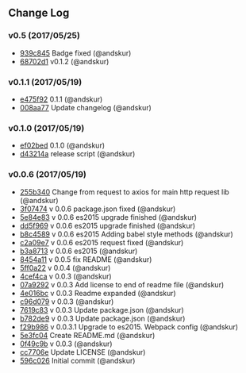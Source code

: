 ## Change Log

### v0.5 (2017/05/25)
- [939c845](https://github.com/andskur/era-javascript-api/commit/939c845db4e07720d1d8061da76aeb1e612bfd22) Badge fixed (@andskur)
- [68702d1](https://github.com/andskur/era-javascript-api/commit/68702d1d78e4ac62a90580632ae4f62831a054c6) v0.1.2 (@andskur)

### v0.1.1 (2017/05/19)
- [e475f92](https://github.com/andskur/era-javascript-api/commit/e475f92224c1597814ac1c0f90f916ec5be76d43) 0.1.1 (@andskur)
- [008aa77](https://github.com/andskur/era-javascript-api/commit/008aa77191121ffd9b0285a1675097696ac1a94b) Update changelog (@andskur)

### v0.1.0 (2017/05/19)
- [ef02bed](https://github.com/andskur/era-javascript-api/commit/ef02bed7182ab11f975113116502a6c8028e331b) 0.1.0 (@andskur)
- [d43214a](https://github.com/andskur/era-javascript-api/commit/d43214a549f58bfd9b9f0521928d18d22b660ba3) release script (@andskur)

### v0.0.6 (2017/05/19)
- [255b340](https://github.com/andskur/era-javascript-api/commit/255b3407cf559df46d70cd5b7a4cf860089edcde) Change from request to axios for main http request lib (@andskur)
- [3f07474](https://github.com/andskur/era-javascript-api/commit/3f07474e0174fb22b0c04c6a61241e419cd37ed7) v 0.0.6 package.json fixed (@andskur)
- [5e84e83](https://github.com/andskur/era-javascript-api/commit/5e84e83bc51316b1e23e46dbd84ddbb70fc9d020) v 0.0.6 es2015 upgrade finished (@andskur)
- [dd5f969](https://github.com/andskur/era-javascript-api/commit/dd5f9694c7b38dfef9e8823bacde98563fefa505) v 0.0.6 es2015 upgrade finished (@andskur)
- [b8c4589](https://github.com/andskur/era-javascript-api/commit/b8c4589a6adfeaeac3d3aeafc937d0cd639c6600) v 0.0.6 es2015 Adding babel style methods (@andskur)
- [c2a09e7](https://github.com/andskur/era-javascript-api/commit/c2a09e7e6c4b1a74f0fd8489d9c19f3400696beb) v 0.0.6 es2015 request fixed (@andskur)
- [b3a8713](https://github.com/andskur/era-javascript-api/commit/b3a8713a0f7eb9cc39325966a6bd7efc1895cd6d) v 0.0.6 es2015 (@andskur)
- [8454a11](https://github.com/andskur/era-javascript-api/commit/8454a11c545844e28d5dd00741f5f53915a1d61e) v 0.0.5 fix README (@andskur)
- [5ff0a22](https://github.com/andskur/era-javascript-api/commit/5ff0a2258be635ff51f891862fd604a9ddc78010) v 0.0.4 (@andskur)
- [4cef4ca](https://github.com/andskur/era-javascript-api/commit/4cef4cabf6ed83ed458c7b5717fbb82173ec3388) v 0.0.3 (@andskur)
- [07a9292](https://github.com/andskur/era-javascript-api/commit/07a929252070b32dcd91285c6ee26b64c940eb80) v 0.0.3 Add license to end of readme file (@andskur)
- [4e016bc](https://github.com/andskur/era-javascript-api/commit/4e016bc38f809223c21559b415b9c49dd7d675ab) v 0.0.3 Readme expanded (@andskur)
- [c96d079](https://github.com/andskur/era-javascript-api/commit/c96d079e67ee6e69cef6112c6152937ea36d7ed4) v 0.0.3 (@andskur)
- [7619c83](https://github.com/andskur/era-javascript-api/commit/7619c8357e23b1b6444d52aaff91f62a3bc3f15e) v 0.0.3 Update package.json (@andskur)
- [b782de9](https://github.com/andskur/era-javascript-api/commit/b782de973bfe53b2c5f42596d18fd01995e8e5ee) v 0.0.3 Update package.json (@andskur)
- [f29b986](https://github.com/andskur/era-javascript-api/commit/f29b98661068acf982b33bbe55e8b1dfae286f36) v 0.0.3.1 Upgrade to es2015. Webpack config (@andskur)
- [5e3fc04](https://github.com/andskur/era-javascript-api/commit/5e3fc04fc80082943cef0ede7d6b222990376d4b) Create README.md (@andskur)
- [0f49c9b](https://github.com/andskur/era-javascript-api/commit/0f49c9b9b76c3f613ee2d3b71dd40ddc599db4c9) v 0.0.3 (@andskur)
- [cc7706e](https://github.com/andskur/era-javascript-api/commit/cc7706efcf4f3ed55134ca1b4e722c0417c02327) Update LICENSE (@andskur)
- [596c026](https://github.com/andskur/era-javascript-api/commit/596c026c4edf28e3b2dcc10469cd9608a83d2376) Initial commit (@andskur)